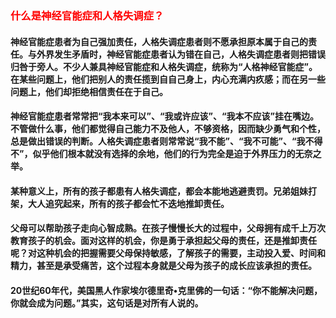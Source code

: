 ### <font color="red">什么是神经官能症和人格失调症？</font>

#### 神经官能症患者为自己强加责任，人格失调症患者则不愿承担原本属于自己的责任。与外界发生矛盾时，神经官能症患者认为错在自己，人格失调症患者则把错误归咎于旁人。不少人兼具神经官能症和人格失调症，统称为“人格神经官能症”。在某些问题上，他们把别人的责任揽到自自己身上，内心充满内疚感；而在另一些问题上，他们却拒绝相信责任在于自己。
#### 神经官能症患者常常把“我本来可以”、“我或许应该”、“我本不应该”挂在嘴边。不管做什么事，他们都觉得自己能力不及他人，不够资格，因而缺少勇气和个性，总是做出错误的判断。人格失调症患者则常常说“我不能”、“我不可能”、“我不得不”，似乎他们根本就没有选择的余地，他们的行为完全是迫于外界压力的无奈之举。
#### 某种意义上，所有的孩子都患有人格失调症，都会本能地逃避责罚。兄弟姐妹打架，大人追究起来，所有的孩子都会忙不迭地推卸责任。
#### 父母可以帮助孩子走向心智成熟。在孩子慢慢长大的过程中，父母拥有成千上万次教育孩子的机会。面对这样的机会，你是勇于承担起父母的责任，还是推卸责任呢？对这种机会的把握需要父母保持敏感，了解孩子的需要，主动投入爱、时间和精力，甚至是承受痛苦，这个过程本身就是父母为孩子的成长应该承担的责任。
#### 20世纪60年代，美国黑人作家埃尔德里奇•克里佛的一句话：“你不能解决问题，你就会成为问题。”其实，这句话是对所有人说的。
